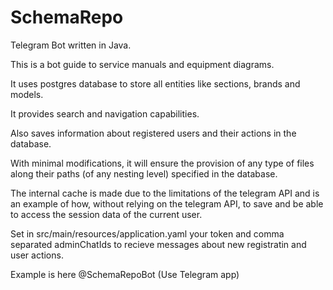 # SchemaRepo
Telegram Bot written in Java.

This is a bot guide to service manuals and equipment diagrams.

It uses postgres database to store all entities like sections, brands and models.

It provides search and navigation capabilities.

Also saves information about registered users and their actions in the database.

With minimal modifications, it will ensure the provision of any type of files along their paths (of any nesting level) specified in the database.

The internal cache is made due to the limitations of the telegram API and is an example of how, without relying on the telegram API, to save and be able to access the session data of the current user.

Set in src/main/resources/application.yaml
your token and comma separated adminChatIds to recieve messages about new registratin and user actions.

Example is here @SchemaRepoBot (Use Telegram app)

